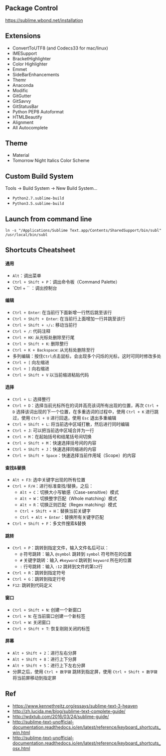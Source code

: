 ## Package Control
https://sublime.wbond.net/installation

## Extensions
- ConvertToUTF8 (and Codecs33 for mac/linux)
- IMESupport
- BracketHighlighter
- Color Highlighter
- Emmet
- SideBarEnhancements
- Themr
- Anaconda
- Modific
- GitGutter
- GitSavvy
- GitStatusBar
- Python PEP8 Autoformat
- HTMLBeautify
- Alignment
- All Autocomplete

## Theme
- Material
- Tomorrow Night Italics Color Scheme

## Custom Build System
Tools -> Build System -> New Build System...
- `Python2.7.sublime-build`
- `Python3.5.sublime-build`

## Launch from command line
`ln -s "/Applications/Sublime Text.app/Contents/SharedSupport/bin/subl" /usr/local/bin/subl`

## Shortcuts Cheatsheet
#### 通用
- `Alt`：调出菜单
- `Ctrl + Shift + P`：调出命令板（Command Palette）
- `Ctrl + `` ：调出控制台

#### 编辑
- `Ctrl + Enter`: 在当前行下面新增一行然后跳至该行
- `Ctrl + Shift + Enter`: 在当前行上面增加一行并跳至该行
- `Ctrl + Shift + ↑/↓`: 移动当前行
- `Ctrl + /`: 代码注释
- `Ctrl + KK`: 从光标处删除至行尾
- `Ctrl + Shift + K`: 删除整行
- `Ctrl + K + Backspace`: 从光标处删除至行
- 多列编辑：按住`Ctrl`点击鼠标，会出现多个闪烁的光标，这时可同时修改多处
- `Ctrl + [` 向左缩进
- `Ctrl + ]` 向右缩进
- `Ctrl + Shift + V` 以当前缩进粘贴代码

#### 选择
- `Ctrl + L`: 选择整行
- `Ctrl + D`：选择当前光标所在的词并高亮该词所有出现的位置，再次 `Ctrl + D` 选择该词出现的下一个位置，在多重选词的过程中，使用 `Ctrl + K` 进行跳过，使用 `Ctrl + U` 进行回退，使用 `Esc` 退出多重编辑
- `Ctrl + Shift + L`: 将当前选中区域打散，然后进行同时编辑
- `Ctrl + J`: 可以把当前选中区域合并为一行
- `Ctrl + M`：在起始括号和结尾括号间切换
- `Ctrl + Shift + M`：快速选择括号间的内容
- `Ctrl + Shift + J`：快速选择同缩进的内容
- `Ctrl + Shift + Space`：快速选择当前作用域（Scope）的内容

#### 查找&替换
- `Alt + F3`: 选中关键字出现的所有位置
- `Ctrl + F/H`：进行标准查找/替换，之后：
    - `Alt + C`：切换大小写敏感（Case-sensitive）模式
    - `Alt + W`：切换整字匹配（Whole matching）模式
    - `Alt + R`：切换正则匹配（Regex matching）模式
    - `Ctrl + Shift + H`：替换当前关键字
    - `Ctrl + Alt + Enter`：替换所有关键字匹配
- `Ctrl + Shift + F`：多文件搜索&替换

#### 跳转
- `Ctrl + P`：跳转到指定文件，输入文件名后可以：
    - `@` 符号跳转：输入 `@symbol` 跳转到 `symbol` 符号所在的位置
    - `#` 关键字跳转：输入 `#keyword` 跳转到 `keyword` 所在的位置
    - `:` 行号跳转：输入 `:12` 跳转到文件的第`12`行
- `Ctrl + R`：跳转到指定符号
- `Ctrl + G`：跳转到指定行号
- `F12`: 跳转到代码定义

#### 窗口
- `Ctrl + Shift + N`: 创建一个新窗口
- `Ctrl + N`: 在当前窗口创建一个新标签
- `Ctrl + W`: 关闭窗口
- `Ctrl + Shift + T`: 恢复刚刚关闭的标签

#### 屏幕
- `Alt + Shift + 2`：进行左右分屏
- `Alt + Shift + 8`：进行上下分屏
- `Alt + Shift + 5`：进行上下左右分屏
- 分屏之后，使用 `Ctrl + 数字键` 跳转到指定屏，使用 `Ctrl + Shift + 数字键` 将当前屏移动到指定屏

## Ref
- https://www.kennethreitz.org/essays/sublime-text-3-heaven
- http://zh.lucida.me/blog/sublime-text-complete-guide/
- http://wdxtub.com/2016/03/24/sublime-guide/
- http://sublime-text-unofficial-documentation.readthedocs.io/en/latest/reference/keyboard_shortcuts_win.html
- http://sublime-text-unofficial-documentation.readthedocs.io/en/latest/reference/keyboard_shortcuts_osx.html


